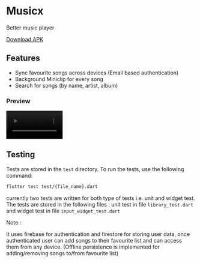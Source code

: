 # Musicx

Better music player

<!-- demo apk link -->
[Download APK](https://github.com/siddastic/musicx/releases/tag/v2)

## Features

- Sync favourite songs across devices (Email based authentication)
- Background Miniclip for every song
- Search for songs (by name, artist, album)

### Preview

<!-- Preview video -->
<video src = "./doc/preview.mp4" width = 150 controls></video>

## Testing

Tests are stored in the `test` directory. To run the tests, use the following command:

```bash
flutter test test/{file_name}.dart
```

currently two tests are written for both type of tests i.e. unit and widget test. The tests are stored in the following files :
unit test in file `library_test.dart` and widget test in file `input_widget_test.dart`

Note :

It uses firebase for authentication and firestore for storing user data, once authenticated user can add songs to their favourite list and can access them from any device.
(Offline persistence is implemented for adding/removing songs to/from favourite list)